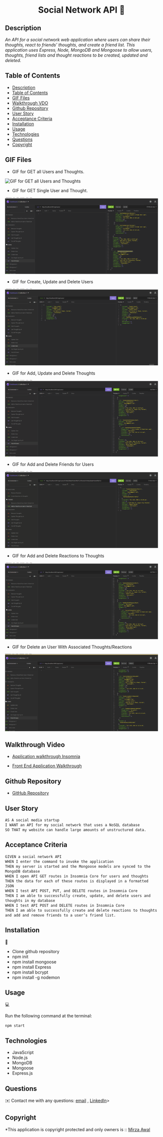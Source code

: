 <h1 align="center">Social Network API 👋</h1>

## Description

*An API for a social network web application where users can share their thoughts, react to friends’ thoughts, and create a friend list. This application uses Express, Node, MongoDB and Mongoose to allow users, thoughts, friend lists and thought reactions to be created, updated and deleted.*


## Table of Contents

- [Description](#description)
- [Table of Contents](#table-of-contents)
- [GIF Files](#gif-files)
- [Walkthrough VDO](#walkthrough-video)
- [Github Repository](#github-repository)
- [User Story](#user-story)
- [Acceptance Criteria](#acceptance-criteria)
- [Installation](#installation)
- [Usage](#usage)
- [Technologies](#technologies)
- [Questions](#questions)
- [Copyright](#copyright)


## GIF Files

- GIF for GET all Users and Thoughts.

![GIF for GET all Users and Thoughts](./public/assets/gif-files/Get-all-users-and-all-thoughts.gif)

- GIF for GET Single User and Thought.

![GIF for GET Single User and Thought](./public/assets/gif-files/Get-single-users-and-single-thoughts.gif)

- GIF for Create, Update and Delete Users

![GIF for Create, Update and Delete Users](./public/assets/gif-files/Create-update-delete-user.gif)

- GIF for Add, Update and Delete Thoughts

![GIF for Add, Update and Delete Thoughts](./public/assets/gif-files/Add-update-delete-thoughts.gif)

- GIF for Add and Delete Friends for Users

![GIF for Add and Delete Friends for Users](./public/assets/gif-files/Add-and-delete-friend.gif)

- GIF for Add and Delete Reactions to Thoughts

![GIF for Add and Delete Reactions to Thoughts](./public/assets/gif-files/add-remove-reaction-to-thought.gif)

- GIF for Delete an User With Associated Thoughts/Reactions

![GIF for Delete User With Associated Thoughts](./public/assets/gif-files/delete-user-delets-associated-thoughts.gif)


## Walkthrough Video

- [Application walkthrough Insomnia](https://www.youtube.com/watch?v=gDaMHFvF6Xs)

- [Front End Application Walkthrough](https://watch.screencastify.com/v/NooD095Eh21cms12nMIt)

## Github Repository
- [GitHub Repository](https://mirzadev.github.io/Social-Network-Api/)

## User Story
```text
AS A social media startup
I WANT an API for my social network that uses a NoSQL database
SO THAT my website can handle large amounts of unstructured data.
```

## Acceptance Criteria

```text
GIVEN a social network API
WHEN I enter the command to invoke the application
THEN my server is started and the Mongoose models are synced to the MongoDB database
WHEN I open API GET routes in Insomnia Core for users and thoughts
THEN the data for each of these routes is displayed in a formatted JSON
WHEN I test API POST, PUT, and DELETE routes in Insomnia Core
THEN I am able to successfully create, update, and delete users and thoughts in my database
WHEN I test API POST and DELETE routes in Insomnia Core
THEN I am able to successfully create and delete reactions to thoughts and add and remove friends to a user’s friend list.
```

## Installation
💾     
- Clone github repository
- npm init
- npm install mongoose
- npm install Express
- npm install bcrypt
- npm install -g nodemon

## Usage
💻   
  
Run the following command at the terminal:

`npm start`

## Technologies 
* JavaScript
* Node.js
* MongoDB
* Mongoose
* Express.js

## Questions
✉️ Contact me with any questions: [email](mailto:awal.mirza2016@gmail.com) , [LinkedIn](https://www.linkedin.com/in/mirza-awal-5972511b5/)>

## Copyright
*This application is copyright protected and only owners is 
:: [Mirza Awal](https://github.com/mirzadev)
